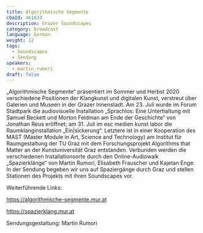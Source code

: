 ```yaml
---
title: Algorithmische Segmente
cbaId: 461633
description: Grazer Soundscapes
category: broadcast
language: German
weight: 12
tags:
  - Soundscapes
  - Sendung
speakers:
  - martin_rumori
draft: false
---
```

„Algorithmische Segmente“ präsentiert im Sommer und Herbst 2020 verschiedene Positionen der Klangkunst und digitalen Kunst, verstreut über Galerien und Museen in der Grazer Innenstadt.  Am 23. Juli wurde im Forum Stadtpark die audiovisuelle Installation „Sprachlos: Eine Unterhaltung mit Samuel Beckett und Morton Feldman am Ende der Geschichte“ von Jonathan Reus eröffnet; am 31. Juli im esc medien kunst labor die Raumklanginstallation „Ein|sickerung“. Letztere ist in einer Kooperation des MAST (Master Module in Art, Science and Technology) am Institut für Raumgestaltung der TU Graz mit dem Forschungsprojekt Algorithms that Matter an der Kunstuniversität Graz entstanden. Verbunden werden die verschiedenen Installationsorte durch den Online-Audiowalk „Spazierklänge“ von Martin Rumori, Elisabeth Frauscher und Kajetan Enge. In der Sendung begeben wir uns auf Spaziergänge durch Graz und stellen Stationen des Projekts mit ihren Soundscapes vor.

Weiterführende Links:

https://algorithmische-segmente.mur.at

https://spazierklang.mur.at
 
Sendungsgestaltung: Martin Rumori